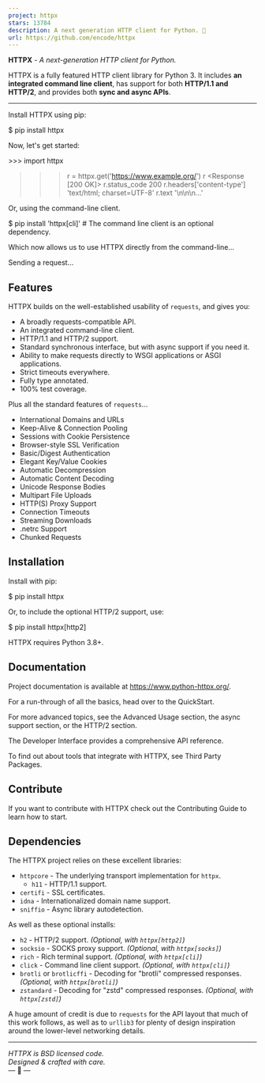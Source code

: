 ```yaml
---
project: httpx
stars: 13784
description: A next generation HTTP client for Python. 🦋
url: https://github.com/encode/httpx
---
```


**HTTPX** _\- A next-generation HTTP client for Python._

HTTPX is a fully featured HTTP client library for Python 3. It includes **an integrated command line client**, has support for both **HTTP/1.1 and HTTP/2**, and provides both **sync and async APIs**.

* * *

Install HTTPX using pip:

$ pip install httpx

Now, let's get started:

\>>> import httpx
>>> r \= httpx.get('https://www.example.org/')
>>> r
<Response \[200 OK\]>
>>> r.status\_code
200
>>> r.headers\['content-type'\]
'text/html; charset=UTF-8'
>>> r.text
'<!doctype html>\\n<html>\\n<head>\\n<title>Example Domain</title>...'

Or, using the command-line client.

$ pip install 'httpx\[cli\]'  # The command line client is an optional dependency.

Which now allows us to use HTTPX directly from the command-line...

Sending a request...

Features
--------

HTTPX builds on the well-established usability of `requests`, and gives you:

-   A broadly requests-compatible API.
-   An integrated command-line client.
-   HTTP/1.1 and HTTP/2 support.
-   Standard synchronous interface, but with async support if you need it.
-   Ability to make requests directly to WSGI applications or ASGI applications.
-   Strict timeouts everywhere.
-   Fully type annotated.
-   100% test coverage.

Plus all the standard features of `requests`...

-   International Domains and URLs
-   Keep-Alive & Connection Pooling
-   Sessions with Cookie Persistence
-   Browser-style SSL Verification
-   Basic/Digest Authentication
-   Elegant Key/Value Cookies
-   Automatic Decompression
-   Automatic Content Decoding
-   Unicode Response Bodies
-   Multipart File Uploads
-   HTTP(S) Proxy Support
-   Connection Timeouts
-   Streaming Downloads
-   .netrc Support
-   Chunked Requests

Installation
------------

Install with pip:

$ pip install httpx

Or, to include the optional HTTP/2 support, use:

$ pip install httpx\[http2\]

HTTPX requires Python 3.8+.

Documentation
-------------

Project documentation is available at https://www.python-httpx.org/.

For a run-through of all the basics, head over to the QuickStart.

For more advanced topics, see the Advanced Usage section, the async support section, or the HTTP/2 section.

The Developer Interface provides a comprehensive API reference.

To find out about tools that integrate with HTTPX, see Third Party Packages.

Contribute
----------

If you want to contribute with HTTPX check out the Contributing Guide to learn how to start.

Dependencies
------------

The HTTPX project relies on these excellent libraries:

-   `httpcore` - The underlying transport implementation for `httpx`.
    -   `h11` - HTTP/1.1 support.
-   `certifi` - SSL certificates.
-   `idna` - Internationalized domain name support.
-   `sniffio` - Async library autodetection.

As well as these optional installs:

-   `h2` - HTTP/2 support. _(Optional, with `httpx[http2]`)_
-   `socksio` - SOCKS proxy support. _(Optional, with `httpx[socks]`)_
-   `rich` - Rich terminal support. _(Optional, with `httpx[cli]`)_
-   `click` - Command line client support. _(Optional, with `httpx[cli]`)_
-   `brotli` or `brotlicffi` - Decoding for "brotli" compressed responses. _(Optional, with `httpx[brotli]`)_
-   `zstandard` - Decoding for "zstd" compressed responses. _(Optional, with `httpx[zstd]`)_

A huge amount of credit is due to `requests` for the API layout that much of this work follows, as well as to `urllib3` for plenty of design inspiration around the lower-level networking details.

* * *

_HTTPX is BSD licensed code.  
Designed & crafted with care._  
— 🦋 —
